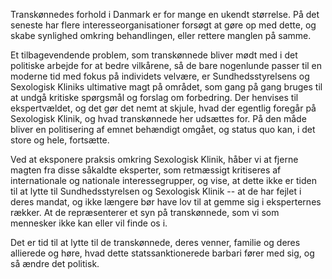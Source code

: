 Transkønnedes forhold i Danmark er for mange en ukendt størrelse. På det seneste har flere interesseorganisationer forsøgt at gøre op med dette, og skabe synlighed omkring behandlingen, eller rettere manglen på samme.
  
Et tilbagevendende problem, som transkønnede bliver mødt med i det politiske arbejde for at bedre vilkårene, så de bare nogenlunde passer til en moderne tid med fokus på individets velvære, er Sundhedsstyrelsens og Sexologisk Kliniks ultimative magt på området, som gang på gang bruges til at undgå kritiske spørgsmål og forslag om forbedring. Der henvises til ekspertvældet, og det gør det nemt at skjule, hvad der egentlig foregår på Sexologisk Klinik, og hvad transkønnede her udsættes for. På den måde bliver en politisering af emnet behændigt omgået, og status quo kan, i det store og hele, fortsætte.
  
Ved at eksponere praksis omkring Sexologisk Klinik, håber vi at fjerne magten fra disse såkaldte eksperter, som retmæssigt kritiseres af internationale og nationale interessegrupper, og vise, at dette ikke er tiden til at lytte til Sundhedsstyrelsen og Sexologisk Klinik -- at de har fejlet i deres mandat, og ikke længere bør have lov til at gemme sig i eksperternes rækker. At de repræsenterer et syn på transkønnede, som vi som mennesker ikke kan eller vil finde os i.
  
Det er tid til at lytte til de transkønnede, deres venner, familie og deres allierede og høre, hvad dette statssanktionerede barbari fører med sig, og så ændre det politisk.